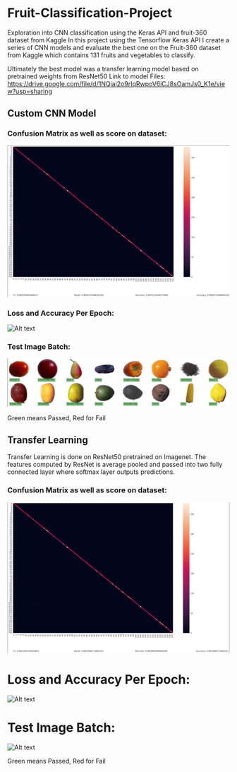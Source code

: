 # Fruit-Classification-Project
Exploration into CNN classification using the Keras API and fruit-360 dataset from Kaggle
In this project using the Tensorflow Keras API I create a series of CNN models and evaluate the best one on the Fruit-360 dataset from Kaggle which contains 131 fruits and vegetables to classify.

Ultimately the best model was a transfer learning model based on pretrained weights from ResNet50
Link to model Files: <url>https://drive.google.com/file/d/1NQjai2o9rIqRwpoV6iCJ8sOamJs0_K1e/view?usp=sharing</url>

## Custom CNN Model

### Confusion Matrix as well as score on dataset:

![Alt text](Images/confusion_matrix1.png?raw=true "Confusion Matrix Transfer Model: ")


### Loss and Accuracy Per Epoch:

![Alt text](Images/data_plot1.png?raw=true "Loss and Accuracy Graphs: ")

### Test Image Batch:

![Alt text](Images/test_images1.png?raw=true "Test Images: ")

Green means Passed, Red for Fail

## Transfer Learning
Transfer Learning is done on ResNet50 pretrained on Imagenet.
The features computed by ResNet is average pooled and passed into two fully connected layer where softmax layer outputs predictions.


### Confusion Matrix as well as score on dataset:

![Alt text](Images/confusion_matrix2.png?raw=true "Confusion Matrix Transfer Model: ")


# Loss and Accuracy Per Epoch:

![Alt text](Images/data_plot.png2?raw=true "Loss and Accuracy Graphs: ")

# Test Image Batch:

![Alt text](Images/test_images.png2?raw=true "Test Images: ")

Green means Passed, Red for Fail